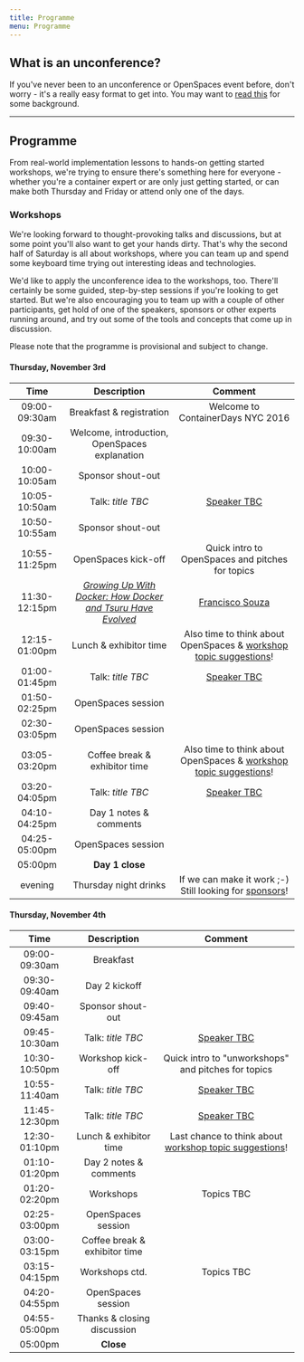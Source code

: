 ```yaml
---
title: Programme
menu: Programme
---
```


## What is an unconference?

If you've never been to an unconference or OpenSpaces event before, don't worry - it's a really easy format to get into. You may want to [read this](http://en.wikipedia.org/wiki/Unconference) for some background.

----

## Programme

From real-world implementation lessons to hands-on getting started workshops, we're trying to ensure there's something here for everyone - whether you're a container expert or are only just getting started, or can make both Thursday and Friday or attend only one of the days.

### <a name="workshops"></a>Workshops

We're looking forward to thought-provoking talks and discussions, but at some point you'll also want to get your hands dirty. That's why the second half of Saturday is all about workshops, where you can team up and spend some keyboard time trying out interesting ideas and technologies.

We'd like to apply the unconference idea to the workshops, too. There'll certainly be some guided, step-by-step sessions if you're looking to get started. But we're also encouraging you to team up with a couple of other participants, get hold of one of the speakers, sponsors or other experts running around, and try out some of the tools and concepts that come up in discussion.

Please note that the programme is provisional and subject to change.

#### Thursday, November 3rd

| Time    | Description          | Comment |
|:-----------:|:-------------:|:-----------:|
| 09:00-09:30am | Breakfast & registration | Welcome to ContainerDays NYC 2016 |
| 09:30-10:00am | Welcome, introduction, OpenSpaces explanation | |
| 10:00-10:05am | Sponsor shout-out | |
| 10:05-10:50am | Talk: _title TBC_ | [Speaker TBC](../#speakers) |
| 10:50-10:55am | Sponsor shout-out | |
| 10:55-11:25pm | OpenSpaces kick-off | Quick intro to OpenSpaces and pitches for topics |
| 11:30-12:15pm | _[Growing Up With Docker: How Docker and Tsuru Have Evolved](/2016-boston-programme#tsuru)_ | [Francisco Souza](../#speakers) |
| 12:15-01:00pm | Lunch & exhibitor time | Also time to think about OpenSpaces & [workshop topic suggestions](../#workshops)! |
| 01:00-01:45pm | Talk: _title TBC_ | [Speaker TBC](../#speakers) |
| 01:50-02:25pm | OpenSpaces session | |
| 02:30-03:05pm | OpenSpaces session | |
| 03:05-03:20pm | Coffee break & exhibitor time | Also time to think about OpenSpaces & [workshop topic suggestions](../#workshops)! |
| 03:20-04:05pm | Talk: _title TBC_ | [Speaker TBC](../#speakers) |
| 04:10-04:25pm | Day 1 notes & comments | |
| 04:25-05:00pm | OpenSpaces session | |
| 05:00pm | **Day 1 close** | |
| evening | Thursday night drinks | If we can make it work ;-) Still looking for [sponsors](../#sponsors)! |

#### Thursday, November 4th

| Time    | Description          | Comment |
|:-----------:|:-------------:|:-----------:|
| 09:00-09:30am | Breakfast | |
| 09:30-09:40am | Day 2 kickoff | |
| 09:40-09:45am | Sponsor shout-out | |
| 09:45-10:30am | Talk: _title TBC_ | [Speaker TBC](../#speakers) |
| 10:30-10:50pm | Workshop kick-off | Quick intro to "unworkshops" and pitches for topics |
| 10:55-11:40am | Talk: _title TBC_ | [Speaker TBC](../#speakers) |
| 11:45-12:30pm | Talk: _title TBC_ | [Speaker TBC](../#speakers) |
| 12:30-01:10pm | Lunch & exhibitor time | Last chance to think about [workshop topic suggestions](../#workshops)! |
| 01:10-01:20pm | Day 2 notes & comments | |
| 01:20-02:20pm | Workshops | Topics TBC |
| 02:25-03:00pm | OpenSpaces session | |
| 03:00-03:15pm | Coffee break & exhibitor time | |
| 03:15-04:15pm | Workshops ctd. | Topics TBC |
| 04:20-04:55pm | OpenSpaces session | |
| 04:55-05:00pm | Thanks & closing discussion | |
| 05:00pm | **Close** | |